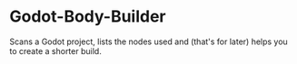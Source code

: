 # Godot-Body-Builder
Scans a Godot project, lists the nodes used and (that's for later) helps you to create a shorter build.
